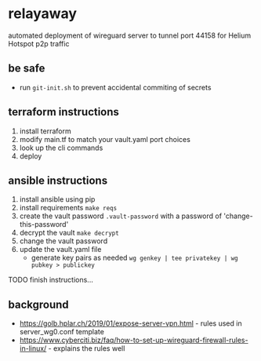 # relayaway
automated deployment of wireguard server to tunnel port 44158 for Helium Hotspot p2p traffic

## be safe
* run `git-init.sh` to prevent accidental commiting of secrets

## terraform instructions
1. install terraform
1. modify main.tf to match your vault.yaml port choices
1. look up the cli commands
1. deploy

## ansible instructions
1. install ansible using pip
1. install requirements ```make reqs```
1. create the vault password ```.vault-password``` with a password of 'change-this-password'
1. decrypt the vault ```make decrypt```
1. change the vault password
1. update the vault.yaml file
    * generate key pairs as needed ```wg genkey | tee privatekey | wg pubkey > publickey```

TODO finish instructions...

## background
* https://golb.hplar.ch/2019/01/expose-server-vpn.html - rules used in server_wg0.conf template
* https://www.cyberciti.biz/faq/how-to-set-up-wireguard-firewall-rules-in-linux/ - explains the rules well